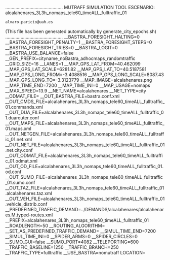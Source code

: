 .............................................
    MUTRAFF SIMULATION TOOL
    ESCENARIO: alcalahenares_3L3h_nomaps_tele60_timeALL_fulltraffic_01

    alvaro.paricio@uah.es
(This file has been generated automatically by generate_city_epochs.sh)
.............................................
__BASTRA_FORESIGHT_HALTING=0
__BASTRA_FORESIGHT_PENALTY=1
__BASTRA_FORESIGHT_STEPS=0
__BASTRA_FORESIGHT_TRIES=0
__BASTRA_LOGIT=0
__BASTRA_USE_BALANCE=false
__GEN_PREFIX=cityname_noBastra_adhocmaps_randomtraffic
__GRID_SIZE=16
__LANES=1
__MAP_GPS_LAT_FROM=40.462099
__MAP_GPS_LAT_SCALE=6281.82
__MAP_GPS_LAT_TO=40.5187581
__MAP_GPS_LONG_FROM=-3.4088516
__MAP_GPS_LONG_SCALE=8087.43
__MAP_GPS_LONG_TO=-3.3123779
__MAP_IMAGE=alcalahenares.png
__MAP_TIME_END=7200
__MAP_TIME_INI=0
__MAP_USAGE=nomaps
__MAX_SPEED=13.9
__NET_NAME=alcalahenares
__NET_TYPE=city
__ODMAT_FILE=
__OUT_BASTRA_FILE=bastra.conf.xml
__OUT_CMDS_FILE=alcalahenares_3L3h_nomaps_tele60_timeALL_fulltraffic_01.commands.xml
__OUT_DUA_FILE=alcalahenares_3L3h_nomaps_tele60_timeALL_fulltraffic_01.duarouter.conf
__OUT_MAPS_FILE=alcalahenares_3L3h_nomaps_tele60_timeALL_fulltraffic_01.maps.xml
__OUT_NETGEN_FILE=alcalahenares_3L3h_nomaps_tele60_timeALL_fulltraffic_01.net.xml
__OUT_NET_FILE=alcalahenares_3L3h_nomaps_tele60_timeALL_fulltraffic_01.net.city.conf
__OUT_ODMAT_FILE=alcalahenares_3L3h_nomaps_tele60_timeALL_fulltraffic_01.odmat.xml
__OUT_OD_FILE=alcalahenares_3L3h_nomaps_tele60_timeALL_fulltraffic_01.od.conf
__OUT_SUMO_FILE=alcalahenares_3L3h_nomaps_tele60_timeALL_fulltraffic_01.sumo.conf
__OUT_TAZ_FILE=alcalahenares_3L3h_nomaps_tele60_timeALL_fulltraffic_01.alcalahenares.taz.xml
__OUT_VEH_FILE=alcalahenares_3L3h_nomaps_tele60_timeALL_fulltraffic_01.vehicle_distrib.conf
__PREDEFINED_TRAFFIC_DEMAND=../DEMANDS/alcalahenares/alcalahenares.M.typed-routes.xml
__PREFIX=alcalahenares_3L3h_nomaps_tele60_timeALL_fulltraffic_01
__ROADLENGTH=50
__ROUTING_ALGORITHM=
__SET_AS_PREDEFINED_TRAFFIC_DEMAND=
__SIMUL_TIME_END=7200
__SIMUL_TIME_INI=0
__SPIDER_ARMS=0
__SPIDER_CIRCLES=0
__SUMO_GUI=false
__SUMO_PORT=4082
__TELEPORTING=600
__TRAFFIC_BASELINE=1250
__TRAFFIC_BRANCH=250
__TRAFFIC_TYPE=fulltraffic
__USE_BASTRA=nomutraff
LOCATION=    <location netOffset="-465343.12,-4479111.07" convBoundary="0.00,0.00,8087.43,6281.82" origBoundary="-3.408842,40.462103,-3.312420,40.518754" projParameter="+proj=utm +zone=30 +ellps=WGS84 +datum=WGS84 +units=m +no_defs"/>
